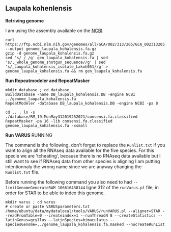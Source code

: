 ## Laupala kohenlensis

**Retriving genome** 

I am using the assembly available on the [NCBI](https://www.ncbi.nlm.nih.gov/genome/?term=txid109027[orgn]). 
```
curl https://ftp.ncbi.nlm.nih.gov/genomes/all/GCA/002/313/205/GCA_002313205.1_ASM231320v1/GCA_002313205.1_ASM231320v1_genomic.fna.gz --output genome_laupala_kohalensis.fa.gz
gzip -d genome_laupala_kohalensis.fa.gz 
sed 's/ /_/g' gen_laupala_kohalensis.fa | sed 's/,_whole_genome_shotgun_sequence//g' | sed 's/_Laupala_kohalensis_isolate_Lakoh051//g' > genome_laupala_kohalensis.fa && rm gen_laupala_kohalensis.fa
```
**Run Repeatmodeler and RepeatMasker** 

```
mkdir database ; cd database
BuildDatabase -name DB_laupala_kohalensis.DB -engine NCBI ../genome_laupala_kohalensis.fa
RepeatModeler -database DB_laupala_kohalensis.DB -engine NCBI -pa 8

cd .. ; ln -s ./database/RM_19.MonMay312019252021/consensi.fa.classified 
RepeatMasker -pa 16 -lib consensi.fa.classified genome_laupala_kohalensis.fa -xsmall
```

**Run VARUS** RUNNING  

The command is the following, don't forget to replace the `Runlist.txt` if you want to align all the RNAseq data available for the five species. 
For this specie we are 'tcheating', because there is no RNAseq data available but I still want to see if RNAseq data from other species is aligning I am putting intentionnaly the wrong name since we are anyway changing the `Runlist.txt` file. 

Before running the following command you also need to had `--limitGenomeGenerateRAM 106616438144` ligne 312 of the `runVarus.pl` file, in order for STAR to be able to index this genome. 

```
mkdir varus ; cd varus 
# create or paste VARUSparameters.txt
/home/ubuntu/data/mydatalocal/tools/VARUS/runVARUS.pl --aligner=STAR --readFromTable=0 --createindex=1 --runThreadN 8 --createStatistics --latinGenus=gryllus --latinSpecies=bimaculatus --speciesGenome=../genome_laupala_kohalensis.fa.masked --nocreateRunList  
```

